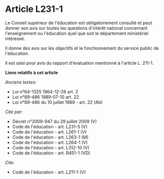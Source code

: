 # Article L231-1

Le Conseil supérieur de l'éducation est obligatoirement consulté et peut donner son avis sur toutes les questions d'intérêt
national concernant l'enseignement ou l'éducation quel que soit le département ministériel intéressé. 

Il donne des avis sur les objectifs et le fonctionnement du service public de l'éducation. 

Il est saisi pour avis du rapport d'évaluation mentionné à l'article L. 211-1.

**Liens relatifs à cet article**

_Anciens textes_:

  - Loi n°64-1325 1964-12-26 art. 2
  - Loi n°89-486 1989-07-10 art. 22
  - Loi n°89-486 du 10 juillet 1989 - art. 22 (Ab)

_Cité par_:

  - Décret n°2009-947 du 29 juillet 2009 (V)
  - Code de l'éducation - art. L231-5 (V)
  - Code de l'éducation - art. L261-1 (V)
  - Code de l'éducation - art. L263-1 (M)
  - Code de l'éducation - art. L264-1 (V)
  - Code de l'éducation - art. L312-10 (V)
  - Code de l'éducation - art. R451-1 (VD)

_Cite_:

  - Code de l'éducation - art. L211-1 (V)

